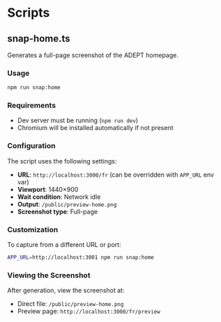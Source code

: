 # Scripts

## snap-home.ts

Generates a full-page screenshot of the ADEPT homepage.

### Usage

```bash
npm run snap:home
```

### Requirements

- Dev server must be running (`npm run dev`)
- Chromium will be installed automatically if not present

### Configuration

The script uses the following settings:

- **URL**: `http://localhost:3000/fr` (can be overridden with `APP_URL` env var)
- **Viewport**: 1440×900
- **Wait condition**: Network idle
- **Output**: `/public/preview-home.png`
- **Screenshot type**: Full-page

### Customization

To capture from a different URL or port:

```bash
APP_URL=http://localhost:3001 npm run snap:home
```

### Viewing the Screenshot

After generation, view the screenshot at:
- Direct file: `/public/preview-home.png`
- Preview page: `http://localhost:3000/fr/preview`
